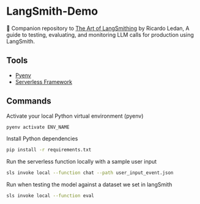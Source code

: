 # LangSmith-Demo

🔨 Companion repository to [The Art of LangSmithing](https://medium.com/@ricoledan/the-art-of-langsmithing-42dcd191a220)
by Ricardo Ledan, A guide to testing, evaluating, and monitoring LLM
calls for production using LangSmith.

## Tools

* [Pyenv](https://github.com/pyenv/pyenv)
* [Serverless Framework](https://www.serverless.com/)

## Commands

Activate your local Python virtual environment (pyenv)

```bash
pyenv activate ENV_NAME
```

Install Python dependencies

```bash
pip install -r requirements.txt
```

Run the serverless function locally with a sample user input

```bash
sls invoke local --function chat --path user_input_event.json
```

Run when testing the model against a dataset we set in langSmith

```bash
sls invoke local --function eval
```